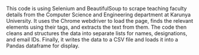 This code is using Selenium and BeautifulSoup to scrape teaching faculty details from the Computer Science and Engineering department at Karunya University. It uses the Chrome webdriver to load the page, finds the relevant elements using their tags, and extracts the text from them. The code then cleans and structures the data into separate lists for names, designations, and email IDs. Finally, it writes the data to a CSV file and loads it into a Pandas dataframe for display.
